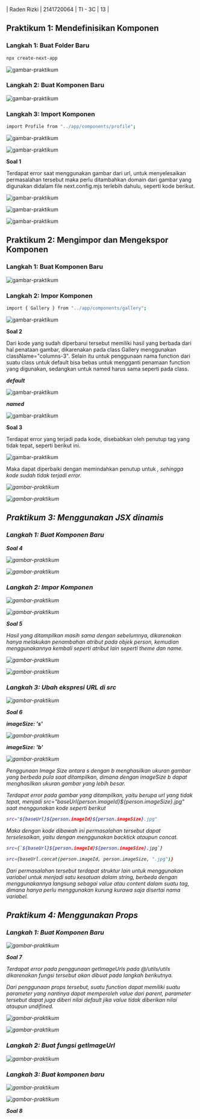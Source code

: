 | Raden Rizki | 2141720064 | TI - 3C | 13 |

## Praktikum 1: Mendefinisikan Komponen

### Langkah 1: Buat Folder Baru

```bash
npx create-next-app
```

![gambar-praktikum](/img/praktikum-1-langkah-1.png)

### Langkah 2: Buat Komponen Baru

![gambar-praktikum](/img/praktikum-1-langkah-2.png)

### Langkah 3: Import Komponen

```bash
import Profile from "../app/components/profile";
```

![gambar-praktikum](/img/praktikum-1-langkah-3.png)

![gambar-praktikum](/img/praktikum-1-langkah-3-error.png)

**Soal 1**

Terdapat error saat menggunakan gambar dari url, untuk menyelesaikan permasalahan tersebut maka perlu ditambahkan domain dari gambar yang digunakan didalam file next.config.mjs terlebih dahulu, seperti kode berikut.

![gambar-praktikum](/img/praktikum-1-langkah-3-1.png)

![gambar-praktikum](/img/praktikum-1-langkah-3-2.png)

![gambar-praktikum](/img/praktikum-1-langkah-3-3.png)

## Praktikum 2: Mengimpor dan Mengekspor Komponen

### Langkah 1: Buat Komponen Baru

![gambar-praktikum](/img/praktikum-2-langkah-1.png)

### Langkah 2: Impor Komponen

```bash
import { Gallery } from "../app/components/gallery";
```

![gambar-praktikum](/img/praktikum-2-langkah-2.png)

**Soal 2**

Dari kode yang sudah diperbarui tersebut memiliki hasil yang berbada dari hal penataan gambar, dikarenakan pada class Gallery menggunakan className="columns-3". Selain itu untuk penggunaan nama function dari suatu class untuk default bisa bebas untuk mengganti penamaan function yang digunakan, sedangkan untuk named harus sama seperti pada class.

***default***

![gambar-praktikum](/img/praktikum-2-langkah-2-1.png)

***named***

![gambar-praktikum](/img/praktikum-2-langkah-2-2.png)

**Soal 3**

Terdapat error yang terjadi pada kode, disebabkan oleh penutup tag yang tidak tepat, seperti berikut ini.

![gambar-praktikum](/img/praktikum-2-langkah-2-3.png)

Maka dapat diperbaiki dengan memindahkan penutup untuk <i>, sehingga kode sudah tidak terjadi error.

![gambar-praktikum](/img/praktikum-2-langkah-2-4.png)

![gambar-praktikum](/img/praktikum-2-langkah-2-5.png)

## Praktikum 3: Menggunakan JSX dinamis

### Langkah 1: Buat Komponen Baru

**Soal 4**

![gambar-praktikum](/img/praktikum-3-langkah-1-error.png)

![gambar-praktikum](/img/praktikum-3-langkah-1.png)

### Langkah 2: Impor Komponen

![gambar-praktikum](/img/praktikum-3-langkah-2.png)

![gambar-praktikum](/img/praktikum-3-langkah-2-1.png)

**Soal 5**

Hasil yang ditampilkan masih sama dengan sebelumnya, dikarenakan hanya melakukan penambahan atribut pada objek person, kemudian menggunakannya kembali seperti atribut lain seperti theme dan name.

![gambar-praktikum](/img/praktikum-3-langkah-2-2.png)

![gambar-praktikum](/img/praktikum-3-langkah-2-3.png)

### Langkah 3: Ubah ekspresi URL di src

![gambar-praktikum](/img/praktikum-3-langkah-3.png)

**Soal 6**

***imageSize: 's'***

![gambar-praktikum](/img/praktikum-3-langkah-3-1.png)

***imageSize: 'b'***

![gambar-praktikum](/img/praktikum-3-langkah-3-2.png)

Penggunaan Image Size antara s dengan b menghasilkan ukuran gambar yang berbeda pula saat ditampilkan, dimana dengan imageSize b dapat menghasilkan ukuran gambar yang lebih besar.

Terdapat error pada gambar yang ditampilkan, yaitu berupa url yang tidak tepat, menjadi src="${baseUrl}${person.imageId}${person.imageSize}.jpg" saat menggunakan kode seperti berikut

```bash
src="${baseUrl}${person.imageId}${person.imageSize}.jpg"
```

Maka dengan kode dibawah ini permasalahan tersebut dapat terselesaikan, yaitu dengan menggunakan backtick ataupun concat.

```bash
src={`${baseUrl}${person.imageId}${person.imageSize}.jpg`}

src={baseUrl.concat(person.imageId, person.imageSize, ".jpg")}
```

Dari permasalahan tersebut terdapat struktur lain untuk menggunakan variabel untuk menjadi satu kesatuan dalam string, berbeda dengan menggunakannya langsung sebagai value atau content dalam suatu tag, dimana hanya perlu menggunakan kurung kurawa saja disertai nama variabel.

## Praktikum 4: Menggunakan Props

### Langkah 1: Buat Komponen Baru

![gambar-praktikum](/img/praktikum-4-langkah-1.png)

**Soal 7**

Terdapat error pada penggunaan getImageUrls pada @/utils/utils dikarenakan fungsi tersebut akan dibuat pada langkah berikutnya.

Dari penggunaan props tersebut, suatu function dapat memiliki suatu parameter yang nantinya dapat memperoleh value dari parent, parameter tersebut dapat juga diberi nilai default jika value tidak diberikan nilai ataupun undifined.

![gambar-praktikum](/img/praktikum-4-langkah-1-2.png)

![gambar-praktikum](/img/praktikum-4-langkah-1-1.png)

### Langkah 2: Buat fungsi getImageUrl

![gambar-praktikum](/img/praktikum-4-langkah-2.png)

### Langkah 3: Buat komponen baru

![gambar-praktikum](/img/praktikum-4-langkah-3.png)

![gambar-praktikum](/img/praktikum-4-langkah-3-1.png)

**Soal 8**
